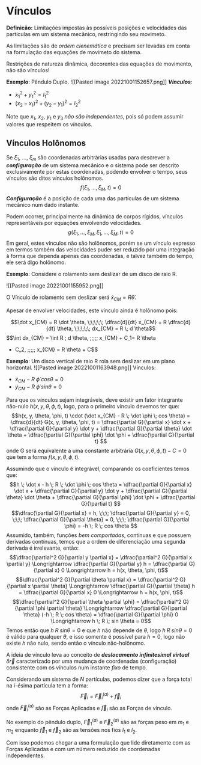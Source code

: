 # Vínculos

**Definicão:** Limitações impostas às possíveis posições e velocidades das partículas em um sistema mecânico, restringindo seu movimeto.

As limitações são de *ordem cienemática* e precisam ser levadas em conta na formulação das equações de movimeto do sistema.

Restrições de natureza dinâmica, decorentes das equações de movimento, não são vínculos!

**Exemplo**: Pêndulo Duplo.
![[Pasted image 20221001152657.png]]
***Vínculos***:
- $x_1^2 + y_1^2 =l_1^2$
- $(x_2 - x_1)^2 + (y_2 - y_1)^2 = l_2^2$

Note que $x_1$, $x_2$, $y_1$ e $y_3$ *não são independentes*, pois só podem assumir valores que respeitem os vínculos.

## Vínculos Holônomos

Se $\xi_1$, ..., $\xi_m$ são coordenadas arbitrárias usadas para descrever a ***configuração*** de um sistema mecânico e o sistema pode ser descrito exclusivamente por estas coordenadas, podendo envolver o tempo, seus vínculos são ditos vínculos holônomos.
$$f(\xi_1, ..., \xi_M, t) = 0$$
***Configuração*** é a posição de cada uma das partículas de um sistema mecânico num dado instante.

Podem ocorrer, principalmente na dinâmica de corpos rígidos, vínculos representáveis por equações envolvendo velocidades.
$$g(\xi_1, ..., \xi_M, \dot\xi_1, ..., \dot\xi_M, t) = 0$$
Em geral, estes vínculos não são holônomos, porém se um vínculo expresso em termos também das velocidades puder ser reduzido por uma integração à forma que dependa apenas das coordenadas, e talvez também do tempo, ele será digo holônomo.

**Exemplo**: Considere o rolamento sem deslizar de um disco de raio R.

![[Pasted image 20221001155952.png]]

O Vínculo de rolamento sem deslizar será $\dot x_{CM} = R \dot \theta$.

Apesar de envolver velocidades, este vínculo ainda é holônomo pois:

$$\dot x_{CM} = R \dot \theta, \;\;\;\;\; \dfrac{d}{dt} x_{CM} = R \dfrac{d}{dt} \theta, \;\;\;\;\; dx_{CM} = R \; d \theta$$
$$\int dx_{CM} = \int R \; d \theta, \;\;\;\;\; x_{CM} + C_1= R \theta 
+ C_2, \;\;\;\;\; x_{CM} = R \theta + C$$

**Exemplo**: Um disco vertical de raio R rola sem deslizar em um plano horizontal.
![[Pasted image 20221001163948.png]]
Vínculos:
- $\dot x_{CM} - R \; \dot \phi \; cos \theta = 0$
- $\dot y_{CM} - R \; \dot \phi \; sin \theta = 0$

Para que os vínculos sejam integráveis, deve existir um fator integrante não-nulo $h(x, y, \theta, \phi, t)$, logo, para o primeiro vínculo devemos ter que:
$$h(x, y, \theta, \phi, t) \cdot (\dot x_{CM} - R \; \dot \phi \; cos \theta) = \dfrac{d}{dt} G(x, y, \theta, \phi, t) = \dfrac{\partial G}{\partial x} \dot x + \dfrac{\partial G}{\partial y} \dot y + \dfrac{\partial G}{\partial \theta} \dot \theta + \dfrac{\partial G}{\partial \phi} \dot \phi + \dfrac{\partial G}{\partial t} $$
onde G será equivalente a uma constante arbitrária $G(x, y, \theta, \phi, t) - C = 0$ que tem a forma $f(x, y, \theta, \phi, t)$.

Assumindo que o vínculo é integrável, comparando os coeficientes temos que:
$$h \; \dot x - h \; R \; \dot \phi \; cos \theta =  \dfrac{\partial G}{\partial x} \dot x + \dfrac{\partial G}{\partial y} \dot y + \dfrac{\partial G}{\partial \theta} \dot \theta + \dfrac{\partial G}{\partial \phi} \dot \phi + \dfrac{\partial G}{\partial t} $$$$\dfrac{\partial G}{\partial x} = h, \;\;\; \dfrac{\partial G}{\partial y} = 0, \;\;\; \dfrac{\partial G}{\partial \theta} = 0, \;\;\; \dfrac{\partial G}{\partial \phi} = -h \; R \; cos \theta $$Assumido, também, funções *bem comportadas*, contínuas e que possuem derivadas contínuas, temos que a ordem de diferenciação uma segunda derivada é irrelevante, então:
$$\dfrac{\partial^2 G}{\partial y \partial x} = \dfrac{\partial^2 G}{\partial x \partial y} \Longrightarrow \dfrac{\partial G}{\partial y} h = \dfrac{\partial G}{\partial x} 0 \Longrightarrow h = h(x, \theta, \phi, t)$$
$$\dfrac{\partial^2 G}{\partial \theta \partial x} = \dfrac{\partial^2 G}{\partial x \partial \theta} \Longrightarrow \dfrac{\partial G}{\partial \theta} h = \dfrac{\partial G}{\partial x} 0 \Longrightarrow h = h(x, \phi, t)$$
$$\dfrac{\partial^2 G}{\partial \theta \partial \phi} = \dfrac{\partial^2 G}{\partial \phi \partial \theta} \Longrightarrow \dfrac{\partial G}{\partial \theta} (-h \; R \; cos \theta) = \dfrac{\partial G}{\partial \phi} 0 \Longrightarrow  h \; R \; sin \theta = 0$$
Temos então que $h \; R \; sin \theta = 0$ e que $h$ não depende de $\theta$, logo $h \; R \; sin \theta = 0$ é válido para qualquer $\theta$, e isso somente é possível para $h = 0$, logo não existe $h$ não nulo, sendo então o vínculo não-holônomo.


A ideia de vínculo leva ao conceito de ***deslocamento infinitesimal virtual*** $\delta \vec r$ caracterizado por uma mudança de coordenadas (configuração) consistente com os vínculos num instante *fixo* de tempo.

Considerando um sistema de $N$ partículas, podemos dizer que a força total na $i$-ésima partícula tem a forma:
$$\vec F_i = \vec F_i^{(a)} + \vec f_i$$
onde $\vec F_i^{(a)}$ são as Forças Aplicadas e $\vec f_i$ são as Forças de vínculo.

No exemplo do pêndulo duplo, $\vec F_1^{(a)}$ e $\vec F_2^{(a)}$ são as forças peso em $m_1$ e $m_2$ enquanto $\vec f_1$ e $\vec f_2$ são as tensões nos fios $l_1$ e $l_2$.

Com isso podemos chegar a uma formulação que lide diretamente com as Forças Aplicadas e com um número reduzido de coordenadas independentes.
